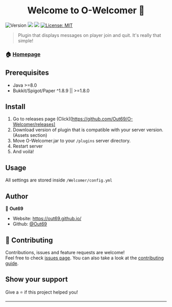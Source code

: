 <h1 align="center">Welcome to O-Welcomer 👋</h1>
<p>
  <img alt="Version" src="https://img.shields.io/badge/version-1.0.0-blue.svg?cacheSeconds=2592000" />
  <img src="https://img.shields.io/badge/Java-%3E%3D8.0-blue.svg" />
  <img src="https://img.shields.io/badge/Bukkit/Spigot/Paper-%5E1.8.9%20%7C%7C%20%3E%3D1.8.0-blue.svg" />
  <a href="#" target="_blank">
    <img alt="License: MIT" src="https://img.shields.io/badge/License-MIT-yellow.svg" />
  </a>
</p>

> Plugin that displays messages on player join and quit. It's really that simple!

### 🏠 [Homepage](https://github.com/Out69/O-Welcomer#readme)

## Prerequisites

- Java >=8.0
- Bukkit/Spigot/Paper ^1.8.9 || >=1.8.0

## Install

1. Go to releases page (Click)[https://github.com/Out69/O-Welcomer/releases]
2. Download version of plugin that is compatible with your server version. (Assets section)
3. Move O-Welcomer.jar to your `/plugins` server directory.
4. Restart server
5. And voilà!

## Usage

All settings are stored inside `/Welcomer/config.yml`

## Author

👤 **Out69**

* Website: https://out69.github.io/
* Github: [@Out69](https://github.com/Out69)

## 🤝 Contributing

Contributions, issues and feature requests are welcome!<br />Feel free to check [issues page](https://github.com/Out69/O-Welcomer/issues). You can also take a look at the [contributing guide](@github.com:Out69/O-Welcomer/blob/master/CONTRIBUTING.md).

## Show your support

Give a ⭐️ if this project helped you!

***
